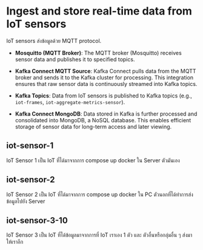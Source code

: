 # Ingest and store real-time data from IoT sensors


IoT sensors ส่งข้อมูลด้วย MQTT protocol. 
- **Mosquitto (MQTT Broker)**: The MQTT broker (Mosquitto) receives sensor data and publishes it to specified topics.
- **Kafka Connect MQTT Source**: Kafka Connect pulls data from the MQTT broker and sends it to the Kafka cluster for processing. This integration ensures that raw sensor data is continuously streamed into Kafka topics.

- **Kafka Topics**: Data from IoT sensors is published to Kafka topics (e.g., `iot-frames`, `iot-aggregate-metrics-sensor`).
- **Kafka Connect MongoDB**: Data stored in Kafka is further processed and consolidated into MongoDB, a NoSQL database. This enables efficient storage of sensor data for long-term access and later viewing.


## iot-sensor-1

IoT Sensor 1 เป็น IoT ที่ได้มาจากการ compose up docker ใน Server ตัวมันเอง

## iot-sensor-2

IoT Sensor 2 เป็น IoT ที่ได้มาจากการ compose up docker ใน PC ตัวนอกที่ได้ทำการส่งข้อมูลไปยัง Server

## iot-sensor-3-10

IoT Sensor 3 เป็น IoT ที่ได้ข้อมูลมาจากการที่ IoT เราเอง 1 ตัว และ ตัวอื่นหรือกลุ่มอื่น ๆ ส่งมาให้เราอีก
